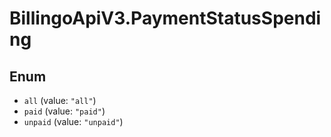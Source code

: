 # BillingoApiV3.PaymentStatusSpending

## Enum

* `all` (value: `"all"`)
* `paid` (value: `"paid"`)
* `unpaid` (value: `"unpaid"`)
